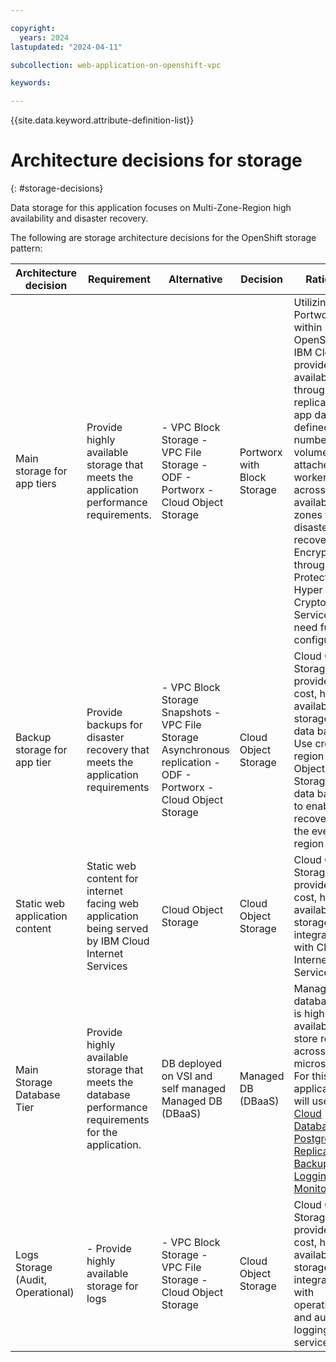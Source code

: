 ```yaml
---

copyright:
  years: 2024
lastupdated: "2024-04-11"

subcollection: web-application-on-openshift-vpc

keywords:

---
```


{{site.data.keyword.attribute-definition-list}}

# Architecture decisions for storage
{: #storage-decisions}

<!-- Below is a placeholder for all compute domain decisions.  Remove the domains that are not in scope.  If there are decisions
that need to be added (e.g. platform dependent) add additional rows-->

Data storage for this application focuses on Multi-Zone-Region high availability and disaster recovery.

The following are storage architecture decisions for the OpenShift storage pattern:

| **Architecture decision**          | **Requirement**                                                                                        | **Alternative**                                                                                                         | **Decision**                | **Rationale**                                                                                                                                                                                                                                                                                                                                                                                                                                                                                                                                                                                                                                                                         |
|------------------------------------|--------------------------------------------------------------------------------------------------------|-------------------------------------------------------------------------------------------------------------------------|-----------------------------|---------------------------------------------------------------------------------------------------------------------------------------------------------------------------------------------------------------------------------------------------------------------------------------------------------------------------------------------------------------------------------------------------------------------------------------------------------------------------------------------------------------------------------------------------------------------------------------------------------------------------------------------------------------------------------------|
| Main storage for app tiers         | Provide highly available storage that meets the application performance requirements.                  |  - VPC Block Storage  - VPC File Storage  - ODF   - Portworx   - Cloud Object Storage                                   | Portworx with Block Storage | Utilizing Portworx within Red Hat OpenShift on IBM Cloud, it provides high availability through replication of app data to a defined number of volumes attached to worker nodes across availability zones for disaster recovery. Encryption through Key Protect or Hyper Protect Crypto Services ODF need further configuration .                                                                                                                                                                                                                                                                                                                                                     |
| Backup storage for app tier        | Provide backups for disaster recovery that meets the application requirements                          | - VPC Block Storage Snapshots  - VPC File Storage Asynchronous replication  - ODF   - Portworx   - Cloud Object Storage | Cloud Object Storage        | Cloud Object Storage provides low cost, high available storage for data backups. Use cross-region Cloud Object Storage for data backups to enable recovery in the event of a region outage.                                                                                                                                                                                                                                                                                                                                                                                                                                                                                           |
| Static web application content     | Static web content for internet facing web application being served by IBM Cloud Internet Services     | Cloud Object Storage                                                                                                    | Cloud Object Storage        | Cloud Object Storage provides low cost, high available storage and is integrated with Cloud Internet Services.                                                                                                                                                                                                                                                                                                                                                                                                                                                                                                                                                                        |
| Main Storage Database Tier         | Provide highly available storage that meets the database performance requirements for the application. | DB deployed on VSI and self managed Managed DB (DBaaS)                                                                  | Managed DB (DBaaS)          | Managed database that is highly available to store records across microservices. For this application, it will use I[BM Cloud Databases for PostgreSQL](https://cloud.ibm.com/docs/databases-for-postgresql?topic=databases-for-postgresql-getting-started&interface=ui)  [Replication](https://cloud.ibm.com/docs/databases-for-postgresql?topic=databases-for-postgresql-read-only-replicas&interface=ui) [Backups](https://cloud.ibm.com/docs/databases-for-postgresql?topic=databases-for-postgresql-dashboard-backups&interface=ui) [Logging and Monitoring](https://cloud.ibm.com/docs/databases-for-postgresql?topic=databases-for-postgresql-activity-tracker&interface=ui)   |
| Logs Storage  (Audit, Operational) | - Provide highly available storage for logs                                                            | - VPC Block Storage  - VPC File Storage  - Cloud Object Storage                                                         | Cloud Object Storage        | Cloud Object Storage provides low cost, high available storage and is integrated with operational and audit logging Cloud services.                                                                                                                                                                                                                                                                                                                                                                                                                                                                                                                                                   |

